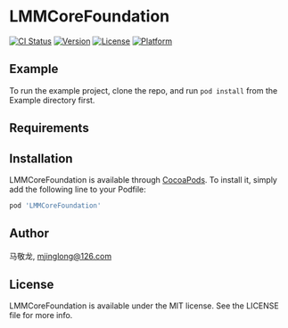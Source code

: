 # LMMCoreFoundation

[![CI Status](https://img.shields.io/travis/马敬龙/LMMCoreFoundation.svg?style=flat)](https://travis-ci.org/马敬龙/LMMCoreFoundation)
[![Version](https://img.shields.io/cocoapods/v/LMMCoreFoundation.svg?style=flat)](https://cocoapods.org/pods/LMMCoreFoundation)
[![License](https://img.shields.io/cocoapods/l/LMMCoreFoundation.svg?style=flat)](https://cocoapods.org/pods/LMMCoreFoundation)
[![Platform](https://img.shields.io/cocoapods/p/LMMCoreFoundation.svg?style=flat)](https://cocoapods.org/pods/LMMCoreFoundation)

## Example

To run the example project, clone the repo, and run `pod install` from the Example directory first.

## Requirements

## Installation

LMMCoreFoundation is available through [CocoaPods](https://cocoapods.org). To install
it, simply add the following line to your Podfile:

```ruby
pod 'LMMCoreFoundation'
```

## Author

马敬龙, mjinglong@126.com

## License

LMMCoreFoundation is available under the MIT license. See the LICENSE file for more info.
